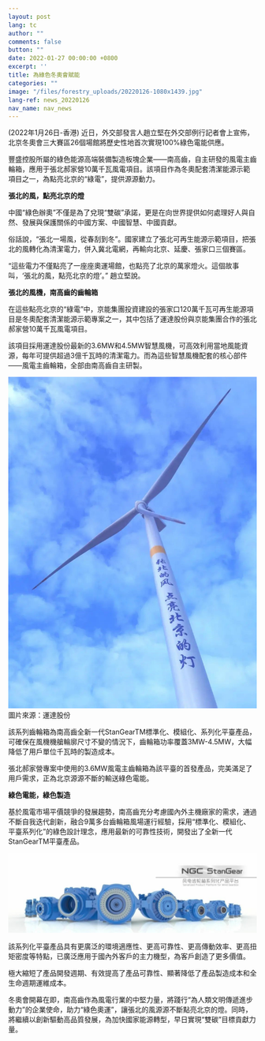 ```yaml
---
layout: post
lang: tc
author: ""
comments: false
button: ""
date: 2022-01-27 00:00:00 +0800
excerpt: ''
title: 為綠色冬奧會賦能
categories: ""
image: "/files/forestry_uploads/20220126-1080x1439.jpg"
lang-ref: news_20220126
nav_name: nav_news
---
```


(2022年1月26日-香港) 近日，外交部發言人趙立堅在外交部例行記者會上宣佈，北京冬奧會三大賽區26個場館將歷史性地首次實現100%綠色電能供應。

豐盛控股所屬的綠色能源高端裝備製造板塊企業——南高齒，自主研發的風電主齒輪箱，應用于張北郝家營10萬千瓦風電項目。該項目作為冬奧配套清潔能源示範項目之一，為點亮北京的“綠電”，提供源源動力。 

**張北的風，點亮北京的燈**

中國“綠色辦奧”不僅是為了兌現“雙碳”承諾，更是在向世界提供如何處理好人與自然、發展與保護關係的中國方案、中國智慧、中國貢獻。

俗話說，“張北一場風，從春刮到冬”。國家建立了張北可再生能源示範項目，把張北的風轉化為清潔電力，併入冀北電網，再輸向北京、延慶、張家口三個賽區。

“這些電力不僅點亮了一座座奧運場館，也點亮了北京的萬家燈火。這個故事叫，‘張北的風，點亮北京的燈’。” 趙立堅說。

**張北的風機，南高齒的齒輪箱**

在這些點亮北京的“綠電”中，京能集團投資建設的張家口120萬千瓦可再生能源項目是冬奧配套清潔能源示範專案之一，其中包括了運達股份與京能集團合作的張北郝家營10萬千瓦風電項目。

該項目採用運達股份最新的3.6MW和4.5MW智慧風機，可高效利用當地風能資源，每年可提供超過3億千瓦時的清潔電力。而為這些智慧風機配套的核心部件——風電主齒輪箱，全部由南高齒自主研製。

![](/files/forestry_uploads/20220126-1080x1439.jpg)
圖片來源：運達股份

該系列齒輪箱為南高齒全新一代StanGearTM標準化、模組化、系列化平臺產品，可確保在風機機艙輪廓尺寸不變的情況下，齒輪箱功率覆蓋3MW-4.5MW，大幅降低了用戶單位千瓦時的製造成本。

張北郝家營專案中使用的3.6MW風電主齒輪箱為該平臺的首發產品，完美滿足了用戶需求，正為北京源源不斷的輸送綠色電能。

**綠色電能，綠色製造**

基於風電市場平價競爭的發展趨勢，南高齒充分考慮國內外主機廠家的需求，通過不斷自我迭代創新，融合9萬多台齒輪箱風場運行經驗，採用“標準化、模組化、平臺系列化”的綠色設計理念，應用最新的可靠性技術，開發出了全新一代StanGearTM平臺產品。

![](/files/forestry_uploads/20220126-1080x346.jpg)

該系列化平臺產品具有更廣泛的環境適應性、更高可靠性、更高傳動效率、更高扭矩密度等特點，已廣泛應用于國內外客戶的主力機型，為客戶創造了更多價值。

極大縮短了產品開發週期、有效提高了產品可靠性、顯著降低了產品製造成本和全生命週期運維成本。

冬奧會開幕在即，南高齒作為風電行業的中堅力量，將踐行“為人類文明傳遞進步動力”的企業使命，助力“綠色奧運”，讓張北的風源源不斷點亮北京的燈。同時，將繼續以創新驅動高品質發展，為加快國家能源轉型，早日實現“雙碳”目標貢獻力量。 


